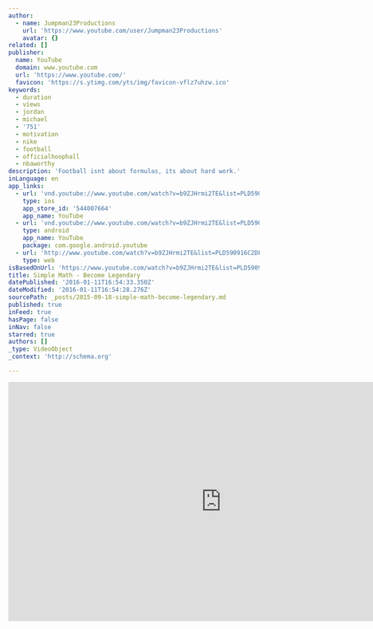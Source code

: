 ```yaml
---
author:
  - name: Jumpman23Productions
    url: 'https://www.youtube.com/user/Jumpman23Productions'
    avatar: {}
related: []
publisher:
  name: YouTube
  domain: www.youtube.com
  url: 'https://www.youtube.com/'
  favicon: 'https://s.ytimg.com/yts/img/favicon-vflz7uhzw.ico'
keywords:
  - duration
  - views
  - jordan
  - michael
  - '751'
  - motivation
  - nike
  - football
  - officialhoophall
  - nbaworthy
description: 'Football isnt about formulas, its about hard work.'
inLanguage: en
app_links:
  - url: 'vnd.youtube://www.youtube.com/watch?v=b9ZJHrmi2TE&list=PLD590916C2DFDFBD9&index=4&feature=applinks'
    type: ios
    app_store_id: '544007664'
    app_name: YouTube
  - url: 'vnd.youtube://www.youtube.com/watch?v=b9ZJHrmi2TE&list=PLD590916C2DFDFBD9&index=4&feature=applinks'
    type: android
    app_name: YouTube
    package: com.google.android.youtube
  - url: 'http://www.youtube.com/watch?v=b9ZJHrmi2TE&list=PLD590916C2DFDFBD9&index=4&feature=applinks'
    type: web
isBasedOnUrl: 'https://www.youtube.com/watch?v=b9ZJHrmi2TE&list=PLD590916C2DFDFBD9&index=4'
title: Simple Math - Become Legendary
datePublished: '2016-01-11T16:54:33.350Z'
dateModified: '2016-01-11T16:54:28.276Z'
sourcePath: _posts/2015-09-18-simple-math-become-legendary.md
published: true
inFeed: true
hasPage: false
inNav: false
starred: true
authors: []
_type: VideoObject
_context: 'http://schema.org'

---
```

<iframe src="https://cdn.embedly.com/widgets/media.html?src=https%3A%2F%2Fwww.youtube.com%2Fembed%2Fvideoseries%3Flist%3DPLD590916C2DFDFBD9&amp;url=https%3A%2F%2Fwww.youtube.com%2Fwatch%3Fv%3Db9ZJHrmi2TE%26list%3DPLD590916C2DFDFBD9%26index%3D4&amp;image=https%3A%2F%2Fi.ytimg.com%2Fvi%2Fb9ZJHrmi2TE%2Fhqdefault.jpg&amp;key=b7d04c9b404c499eba89ee7072e1c4f7&amp;type=text%2Fhtml&amp;schema=youtube" width="854" height="480" scrolling="no" frameborder="0" allowfullscreen="allowfullscreen" style=""></iframe>